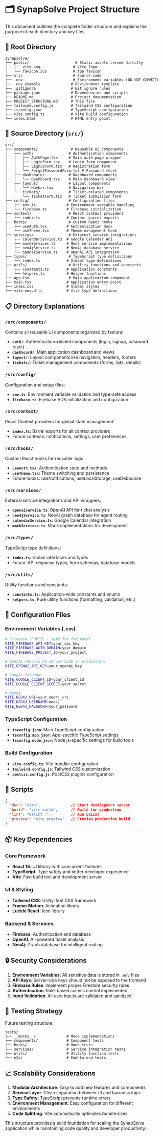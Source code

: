 # 🗂 SynapSolve Project Structure

This document outlines the complete folder structure and explains the purpose of each directory and key files.

## 📁 Root Directory

```
synapsolve/
├── public/                     # Static assets served directly
│   ├── vite.svg               # Vite logo
│   └── favicon.ico            # App favicon
├── src/                       # Source code
├── .env                       # Environment variables (DO NOT COMMIT)
├── .env.example              # Environment template
├── .gitignore                # Git ignore rules
├── package.json              # Dependencies and scripts
├── README.md                 # Project documentation
├── PROJECT_STRUCTURE.md      # This file
├── tailwind.config.js        # Tailwind CSS configuration
├── tsconfig.json             # TypeScript configuration
├── vite.config.ts            # Vite build configuration
└── index.html                # HTML entry point
```

## 📂 Source Directory (`src/`)

```
src/
├── components/               # Reusable UI components
│   ├── auth/                # Authentication components
│   │   ├── AuthPage.tsx     # Main auth page wrapper
│   │   ├── LoginForm.tsx    # Login form component
│   │   ├── SignupForm.tsx   # Registration form
│   │   └── ForgotPasswordForm.tsx # Password reset
│   ├── dashboard/           # Dashboard components
│   │   └── Dashboard.tsx    # Main dashboard view
│   ├── layout/              # Layout components
│   │   └── Navbar.tsx       # Navigation bar
│   └── tickets/             # Ticket-related components
│       └── TicketForm.tsx   # Ticket submission form
├── config/                  # Configuration files
│   ├── env.ts              # Environment variable handling
│   └── firebase.ts         # Firebase initialization
├── context/                 # React context providers
│   └── index.ts            # Context barrel exports
├── hooks/                   # Custom React hooks
│   ├── useAuth.tsx         # Authentication hook
│   └── useTheme.tsx        # Theme management hook
├── services/                # External service integrations
│   ├── calendarService.ts  # Google Calendar API
│   ├── mockServices.ts     # Mock service implementations
│   ├── neo4jService.ts     # Neo4j database service
│   └── openaiService.ts    # OpenAI API integration
├── types/                   # TypeScript type definitions
│   └── index.ts            # Global type definitions
├── utils/                   # Utility functions and constants
│   ├── constants.ts        # Application constants
│   └── helpers.ts          # Helper functions
├── App.tsx                  # Main application component
├── main.tsx                # Application entry point
├── index.css               # Global styles
└── vite-env.d.ts           # Vite type definitions
```

## 📋 Directory Explanations

### `/src/components/`
Contains all reusable UI components organized by feature:
- **`auth/`**: Authentication-related components (login, signup, password reset)
- **`dashboard/`**: Main application dashboard and views
- **`layout/`**: Layout components like navigation, headers, footers
- **`tickets/`**: Ticket management components (forms, lists, details)

### `/src/config/`
Configuration and setup files:
- **`env.ts`**: Environment variable validation and type-safe access
- **`firebase.ts`**: Firebase SDK initialization and configuration

### `/src/context/`
React Context providers for global state management:
- **`index.ts`**: Barrel exports for all context providers
- Future contexts: notifications, settings, user preferences

### `/src/hooks/`
Custom React hooks for reusable logic:
- **`useAuth.tsx`**: Authentication state and methods
- **`useTheme.tsx`**: Theme switching and persistence
- Future hooks: useNotifications, useLocalStorage, useDebounce

### `/src/services/`
External service integrations and API wrappers:
- **`openaiService.ts`**: OpenAI API for ticket analysis
- **`neo4jService.ts`**: Neo4j graph database for agent routing
- **`calendarService.ts`**: Google Calendar integration
- **`mockServices.ts`**: Mock implementations for development

### `/src/types/`
TypeScript type definitions:
- **`index.ts`**: Global interfaces and types
- Future: API response types, form schemas, database models

### `/src/utils/`
Utility functions and constants:
- **`constants.ts`**: Application-wide constants and enums
- **`helpers.ts`**: Pure utility functions (formatting, validation, etc.)

## 🔧 Configuration Files

### Environment Variables (`.env`)
```bash
# Firebase (Public - safe for frontend)
VITE_FIREBASE_API_KEY=your_api_key
VITE_FIREBASE_AUTH_DOMAIN=your_domain
VITE_FIREBASE_PROJECT_ID=your_project

# OpenAI (Should be server-side in production)
VITE_OPENAI_API_KEY=your_openai_key

# Google Calendar
VITE_GOOGLE_CLIENT_ID=your_client_id
VITE_GOOGLE_CLIENT_SECRET=your_secret

# Neo4j
VITE_NEO4J_URI=your_neo4j_uri
VITE_NEO4J_USERNAME=neo4j
VITE_NEO4J_PASSWORD=your_password
```

### TypeScript Configuration
- **`tsconfig.json`**: Main TypeScript configuration
- **`tsconfig.app.json`**: App-specific TypeScript settings
- **`tsconfig.node.json`**: Node.js-specific settings for build tools

### Build Configuration
- **`vite.config.ts`**: Vite bundler configuration
- **`tailwind.config.js`**: Tailwind CSS customization
- **`postcss.config.js`**: PostCSS plugins configuration

## 🚀 Scripts

```json
{
  "dev": "vite",              // Start development server
  "build": "vite build",      // Build for production
  "lint": "eslint .",         // Run ESLint
  "preview": "vite preview"   // Preview production build
}
```

## 📦 Key Dependencies

### Core Framework
- **React 18**: UI library with concurrent features
- **TypeScript**: Type safety and better developer experience
- **Vite**: Fast build tool and development server

### UI & Styling
- **Tailwind CSS**: Utility-first CSS framework
- **Framer Motion**: Animation library
- **Lucide React**: Icon library

### Backend & Services
- **Firebase**: Authentication and database
- **OpenAI**: AI-powered ticket analysis
- **Neo4j**: Graph database for intelligent routing

## 🔒 Security Considerations

1. **Environment Variables**: All sensitive data is stored in `.env` files
2. **API Keys**: Server-side keys should not be exposed to the frontend
3. **Firebase Rules**: Implement proper Firestore security rules
4. **Authentication**: Role-based access control implemented
5. **Input Validation**: All user inputs are validated and sanitized

## 🧪 Testing Strategy

Future testing structure:
```
tests/
├── __mocks__/              # Mock implementations
├── components/             # Component tests
├── hooks/                  # Hook tests
├── services/               # Service integration tests
├── utils/                  # Utility function tests
└── e2e/                    # End-to-end tests
```

## 📈 Scalability Considerations

1. **Modular Architecture**: Easy to add new features and components
2. **Service Layer**: Clean separation between UI and business logic
3. **Type Safety**: TypeScript prevents runtime errors
4. **Environment Management**: Easy configuration for different environments
5. **Code Splitting**: Vite automatically optimizes bundle sizes

This structure provides a solid foundation for scaling the SynapSolve application while maintaining code quality and developer productivity.